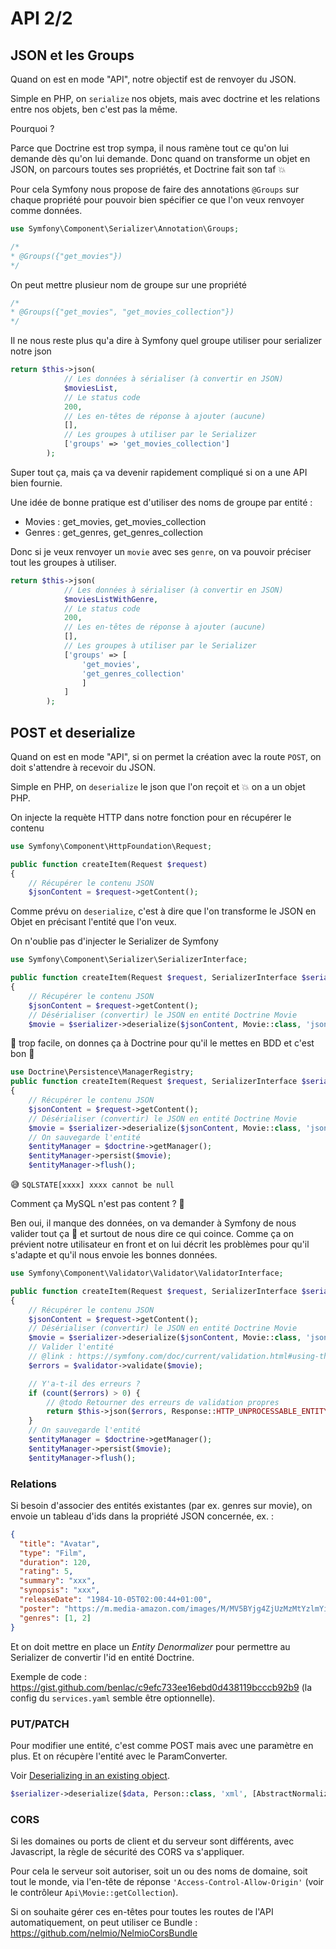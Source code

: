 # API 2/2

## JSON et les Groups

Quand on est en mode "API", notre objectif est de renvoyer du JSON.

Simple en PHP, on `serialize` nos objets, mais avec doctrine et les relations entre nos objets, ben c'est pas la même.

Pourquoi ?

Parce que Doctrine est trop sympa, il nous ramène tout ce qu'on lui demande dès qu'on lui demande.
Donc quand on transforme un objet en JSON, on parcours toutes ses propriétés, et Doctrine fait son taf 💥

Pour cela Symfony nous propose de faire des annotations `@Groups` sur chaque propriété pour pouvoir bien spécifier ce que l'on veux renvoyer comme données.

```php
use Symfony\Component\Serializer\Annotation\Groups;

/*
* @Groups({"get_movies"})
*/
```

On peut mettre plusieur nom de groupe sur une propriété

```php
/*
* @Groups({"get_movies", "get_movies_collection"})
*/
```

Il ne nous reste plus qu'a dire à Symfony quel groupe utiliser pour serializer notre json

```php
return $this->json(
            // Les données à sérialiser (à convertir en JSON)
            $moviesList,
            // Le status code
            200,
            // Les en-têtes de réponse à ajouter (aucune)
            [],
            // Les groupes à utiliser par le Serializer
            ['groups' => 'get_movies_collection']
        );
```

Super tout ça, mais ça va devenir rapidement compliqué si on a une API bien fournie.

Une idée de bonne pratique est d'utiliser des noms de groupe par entité :

* Movies : get_movies, get_movies_collection
* Genres : get_genres, get_genres_collection

Donc si je veux renvoyer un `movie` avec ses `genre`, on va pouvoir préciser tout les groupes à utiliser.

```php
return $this->json(
            // Les données à sérialiser (à convertir en JSON)
            $moviesListWithGenre,
            // Le status code
            200,
            // Les en-têtes de réponse à ajouter (aucune)
            [],
            // Les groupes à utiliser par le Serializer
            ['groups' => [
                'get_movies',
                'get_genres_collection'
                ]
            ]
        );
```

## POST et deserialize

Quand on est en mode "API", si on permet la création avec la route `POST`, on doit s'attendre à recevoir du JSON.

Simple en PHP, on `deserialize` le json que l'on reçoit et 💥 on a un objet PHP.

On injecte la requète HTTP dans notre fonction pour en récupérer le contenu

```php
use Symfony\Component\HttpFoundation\Request;

public function createItem(Request $request)
{
    // Récupérer le contenu JSON
    $jsonContent = $request->getContent();
```

Comme prévu on `deserialize`, c'est à dire que l'on transforme le JSON en Objet en précisant l'entité que l'on veux.

On n'oublie pas d'injecter le Serializer de Symfony

```php
use Symfony\Component\Serializer\SerializerInterface;

public function createItem(Request $request, SerializerInterface $serializer)
{
    // Récupérer le contenu JSON
    $jsonContent = $request->getContent();
    // Désérialiser (convertir) le JSON en entité Doctrine Movie
    $movie = $serializer->deserialize($jsonContent, Movie::class, 'json');
```

🎉 trop facile, on donnes ça à Doctrine pour qu'il le mettes en BDD et c'est bon 💪

```php
use Doctrine\Persistence\ManagerRegistry;
public function createItem(Request $request, SerializerInterface $serializer, ManagerRegistry $doctrine)
{
    // Récupérer le contenu JSON
    $jsonContent = $request->getContent();
    // Désérialiser (convertir) le JSON en entité Doctrine Movie
    $movie = $serializer->deserialize($jsonContent, Movie::class, 'json');
    // On sauvegarde l'entité
    $entityManager = $doctrine->getManager();
    $entityManager->persist($movie);
    $entityManager->flush();

```

😅 `SQLSTATE[xxxx] xxxx cannot be null`

Comment ça MySQL n'est pas content ? 👿

Ben oui, il manque des données, on va demander à Symfony de nous valider tout ça 💪 et surtout de nous dire ce qui coince.
Comme ça on prévient notre utilisateur en front et on lui décrit les problèmes pour qu'il s'adapte et qu'il nous envoie les bonnes données.

```php
use Symfony\Component\Validator\Validator\ValidatorInterface;

public function createItem(Request $request, SerializerInterface $serializer, ManagerRegistry $doctrine, ValidatorInterface $validator)
{
    // Récupérer le contenu JSON
    $jsonContent = $request->getContent();
    // Désérialiser (convertir) le JSON en entité Doctrine Movie
    $movie = $serializer->deserialize($jsonContent, Movie::class, 'json');
    // Valider l'entité
    // @link : https://symfony.com/doc/current/validation.html#using-the-validator-service
    $errors = $validator->validate($movie);

    // Y'a-t-il des erreurs ?
    if (count($errors) > 0) {
        // @todo Retourner des erreurs de validation propres
        return $this->json($errors, Response::HTTP_UNPROCESSABLE_ENTITY);
    }
    // On sauvegarde l'entité
    $entityManager = $doctrine->getManager();
    $entityManager->persist($movie);
    $entityManager->flush();
```

### Relations

Si besoin d'associer des entités existantes (par ex. genres sur movie), on envoie un tableau d'ids dans la propriété JSON concernée, ex. : 

```json
{
  "title": "Avatar",
  "type": "Film",
  "duration": 120,
  "rating": 5,
  "summary": "xxx",
  "synopsis": "xxx",
  "releaseDate": "1984-10-05T02:00:44+01:00",
  "poster": "https://m.media-amazon.com/images/M/MV5BYjg4ZjUzMzMtYzlmYi00YTcwLTlkOWUtYWFmY2RhNjliODQzXkEyXkFqcGdeQXVyNTUyMzE4Mzg@._V1_SX300.jpg",
  "genres": [1, 2]
}
```

Et on doit mettre en place un _Entity Denormalizer_ pour permettre au Serializer de convertir l'id en entité Doctrine.

Exemple de code : https://gist.github.com/benlac/c9efc733ee16ebd0d438119bcccb92b9 (la config du `services.yaml` semble être optionnelle).

### PUT/PATCH

Pour modifier une entité, c'est comme POST mais avec une paramètre en plus. Et on récupère l'entité avec le ParamConverter.

Voir [Deserializing in an existing object](https://symfony.com/doc/5.4/components/serializer.html#deserializing-in-an-existing-object).

```php
$serializer->deserialize($data, Person::class, 'xml', [AbstractNormalizer::OBJECT_TO_POPULATE => $person]);
```

### CORS

Si les domaines ou ports de client et du serveur sont différents, avec Javascript, la règle de sécurité des CORS va s'appliquer.

Pour cela le serveur soit autoriser, soit un ou des noms de domaine, soit tout le monde, via l'en-tête de réponse `'Access-Control-Allow-Origin'` (voir le contrôleur `Api\Movie::getCollection`).

Si on souhaite gérer ces en-têtes pour toutes les routes de l'API automatiquement, on peut utiliser ce Bundle : https://github.com/nelmio/NelmioCorsBundle